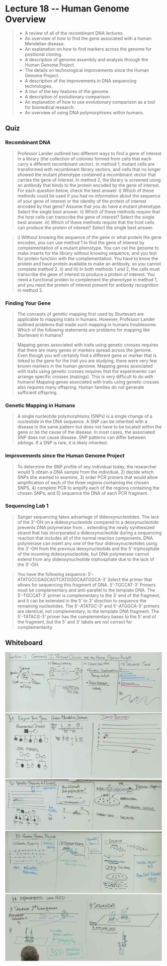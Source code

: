 # Lecture 18 -- Human Genome Overview

> - A review of all of the recombinant DNA lectures.
> - An overview of how to find the gene associated with a human Mendelian disease.
> - An explanation on how to find markers across the genome for positional cloning.
> - A description of genome assembly and analysis through the Human Genome Project.
> - The details on technological improvements since the Human Genome Project.
> - A description of the improvements in DNA sequencing technologies.
> - A tour of the key features of the genome.
> - A description of evolutionary comparison.
> - An explanation of how to use evolutionary comparison as a tool for biomedical research.
> - An overview of using DNA polymorphisms within humans.


## Quiz
### Recombinant DNA

> Professor Lander outlined two different ways to find a gene of interest in a library (the collection of colonies formed from cells that each carry a different recombinant vector). In method 1, mutant cells are transformed with recombinant library vectors, and cells that no longer showed the mutant phenotype contained a recombinant vector that carries the gene of interest. In method 2, the library is screened using an antibody that binds to the protein encoded by the gene of interest. For each question below, check the best answer.
> i) Which of these methods could be used if you had no information about the sequence of your gene of interest or the identity of the protein of interest encoded by that gene? Assume that you do have a mutant phenotype. Select the single best answer.
> ii) Which of these methods require that the host cells can transcribe the gene of interest? Select the single best answer.
> iii) Which of these methods require that the host cells can produce the protein of interest? Select the single best answer.

> i) Without knowing the sequence of the gene or what protein the gene encodes, you can use method 1 to find the gene of interest by complementation of a mutant phenotype. You can cut the genome to make inserts for the library without knowing sequence, and you test for protein function with the complementation. You have to know the protein and have protein available to make an antibody, so you cannot complete method 2. ii) and iii) In both methods 1 and 2, the cells must transcribe the gene of interest to produce a protein of interest. You need a functional protein to complement the phenotype in method 1, and you need the protein of interest present for antibody recognition in method 2.


### Finding Your Gene

> The concepts of genetic mapping first used by Sturtevant are applicable to mapping traits in humans. However, Professor Lander outlined problems that made such mapping in humans troublesome. Which of the following statements are problems for mapping like Sturtevant in humans?

> Mapping genes associated with traits using genetic crosses requires that there are many genes or markers spread across the genome. Even though you will certainly find a different gene or marker that is linked to the gene for the trait you are studying, there were very few known markers in the human genome.
> Mapping genes associated with traits using genetic crosses requires that the experimenter can arrange specific crosses (matings). This is very difficult to do with humans!
> Mapping genes associated with traits using genetic crosses also requires many offspring. Human families do not generate sufficient offspring.


### Genetic Mapping in Humans

> A single nucleotide polymorphisms (SNPs) is a single change of a nucleotide in the DNA sequence. A SNP can be inherited with a disease in the same pattern but does not have to be located within the gene or be the cause of the disease. In most cases, the associated SNP does not cause disease. SNP patterns can differ between siblings. If a SNP is rare, it is likely inherited.


### Improvements since the Human Genome Project

> To determine the SNP profile of any individual today, the researcher would 1) obtain a DNA sample from the individual, 2) decide which SNPs she wanted to examine, 3) order PCR primers that would allow amplification of each of the three regions containing the chosen SNPS, 4) complete PCR to amplify each of the regions containing the chosen SNPs, and 5) sequence the DNA of each PCR fragment.


### Sequencing Lab 1

> Sanger sequencing takes advantage of dideoxynucleotides. The lack of the 3'-OH on a dideoxynucleotide compared to a deoxynucleotide prevents DNA polymerase from…
> extending the newly synthesized strand that has incorporated a dideoxynucleotide during a sequencing reaction that includes all of the normal reaction components.
> DNA polymerase can insert any one of the four dideoxynucleotides using the 3'-OH from the previous deoxynucleotide and the 5' triphosphate of the incoming dideoxynucleotide, but DNA polymerase cannot extend from any dideoxynucleotide triphosphate due to the lack of the 3'-OH.

> You have the following sequence: 5'-ATATGCCGAGCAGTCATGGGCAATGGCA-3'
> Select the primer that allows for sequencing this fragment of DNA.
> 5'-TGCCAT-3'
> Primers must be complementary and anti-parallel to the template DNA. The 5'-TGCCAT-3' primer is complementary to the 3' end of the fragment, and it can be extended in the 5' to 3' direction to sequence the remaining nucleotides. The 5'-ATATGC-3' and 5'-ATGGCA-3' primers are identical, not complementary, to the template DNA fragment. The 5'-TATACG-3' primer has the complementary bases to the 5' end of the fragment, but the 5' and 3' labels are not correct for complementarity.


## Whiteboard

![](imgs/G18_1.jpg)
![](imgs/G18_2.jpg)
![](imgs/G18_3.jpg)
![](imgs/G18_4.jpg)
![](imgs/G18_5.jpg)
